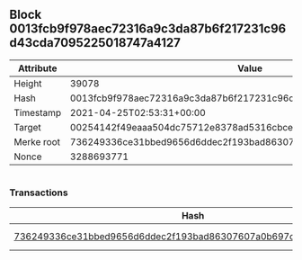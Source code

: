 ## Block 0013fcb9f978aec72316a9c3da87b6f217231c96d43cda7095225018747a4127

Attribute | Value
--- | ---
Height | 39078
Hash | 0013fcb9f978aec72316a9c3da87b6f217231c96d43cda7095225018747a4127
Timestamp | 2021-04-25T02:53:31+00:00
Target | 00254142f49eaaa504dc75712e8378ad5316cbcead634704b3734b6271167cc4
Merke root | 736249336ce31bbed9656d6ddec2f193bad86307607a0b697c79d37b67baf062
Nonce | 3288693771

```

```

### Transactions

Hash | Amount
--- | ---
[736249336ce31bbed9656d6ddec2f193bad86307607a0b697c79d37b67baf062](736249336ce31bbed9656d6ddec2f193bad86307607a0b697c79d37b67baf062.md) | 10.00000000 SKEPTI 
